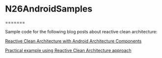 # N26AndroidSamples
=======

Sample code for the following blog posts about reactive clean architecture:

[Reactive Clean Architecture with Android Architecture Components](https://medium.com/@LuciaP_86/reactive-clean-architecture-with-android-architecture-components-685a6682e0ca)

[Practical example using Reactive Clean Architecture approach](https://medium.com/@LuciaP_86/practical-example-using-reactive-clean-architecture-approach-8a2436ea76b4)

